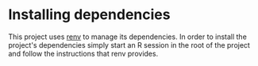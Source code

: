 # Installing dependencies

This project uses [renv](https://rstudio.github.io/renv/index.html) to manage 
its dependencies. In order to install the project's dependencies simply 
start an R session in the root of the project and follow the instructions that 
renv provides.
